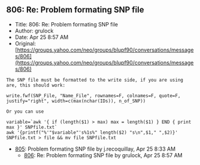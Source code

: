 ## 806: Re: Problem formating SNP file

- Title: 806: Re: Problem formating SNP file
- Author: grulock
- Date: Apr 25 8:57 AM
- Original: [https://groups.yahoo.com/neo/groups/blupf90/conversations/messages/806](https://groups.yahoo.com/neo/groups/blupf90/conversations/messages/806)

```
The SNP file must be formatted to the write side, if you are using are, this should work:

write.fwf(SNP_File, "Name_File", rownames=F, colnames=F, quote=F, justify="right", width=c(max(nchar(IDs)), n_of_SNP))

Or you can use

variable=`awk '{ if (length($1) > max) max = length($1) } END { print max }' SNPfile.txt`
awk '{printf("%'"$variable"'s%1s%" length($2) "s\n",$1," ",$2)}' SNPfile.txt > file && mv file SNPfile.txt
```

- [805](0805.md): Problem formating SNP file by j.recoquillay, Apr 25 8:33 AM
    - [806](0806.md): Re: Problem formating SNP file by grulock, Apr 25 8:57 AM
